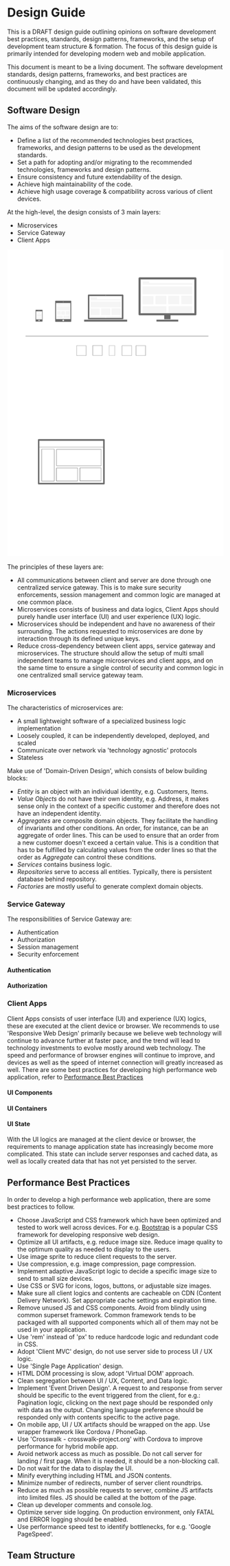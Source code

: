 # Design Guide

This is a DRAFT design guide outlining opinions on software development best practices, standards, design patterns, frameworks, and the setup of development team structure & formation. The focus of this design guide is primarily intended for developing modern web and mobile application.

This document is meant to be a living document. The software development standards, design patterns, frameworks, and best practices are continuously changing, and as they do and have been validated, this document will be updated accordingly.

## Software Design

The aims of the software design are to:

+ Define a list of the recommended technologies best practices, frameworks, and design patterns to be used as the development standards.
+ Set a path for adopting and/or migrating to the recommended technologies, frameworks and design patterns.
+ Ensure consistency and future extendability of the design.
+ Achieve high maintainability of the code.
+ Achieve high usage coverage & compatibility across various of client devices.

At the high-level, the design consists of 3 main layers:

+ Microservices
+ Service Gateway
+ Client Apps

![High-level Design Diagram](docs/high-level-design.png)

The principles of these layers are:

+ All communications between client and server are done through one centralized service gateway. This is to make sure security enforcements, session management and common logic are managed at one common place.
+ Microservices consists of business and data logics, Client Apps should purely handle user interface (UI) and user experience (UX) logic.
+ Microservices should be independent and have no awareness of their surrounding. The actions requested to microservices are done by interaction through its defined unique keys.
+ Reduce cross-dependency between client apps, service gateway and microservices. The structure should allow the setup of multi small independent teams to manage microservices and client apps, and on the same time to ensure a single control of security and common logic in one centralized small service gateway team.

### Microservices

The characteristics of microservices are:

+ A small lightweight software of a specialized business logic implementation
+ Loosely coupled, it can be independently developed, deployed, and scaled
+ Communicate over network via 'technology agnostic' protocols
+ Stateless

Make use of 'Domain-Driven Design', which consists of below building blocks:

+ *Entity* is an object with an individual identity, e.g. Customers, Items.
+ *Value Objects* do not have their own identity, e.g. Address, it makes sense only in the context of a specific customer and therefore does not have an independent identity.
+ *Aggregates* are composite domain objects. They facilitate the handling of invariants and other conditions. An order, for instance, can be an aggregate of order lines. This can be used to ensure that an order from a new customer doesn't exceed a certain value. This is a condition that has to be fulfilled by calculating values from the order lines so that the order as *Aggregate* can control these conditions.
+ *Services* contains business logic.
+ *Repositories* serve to access all entities. Typically, there is persistent database behind repository.
+ *Factories* are mostly useful to generate complext domain objects.

### Service Gateway

The responsibilities of Service Gateway are:

+ Authentication
+ Authorization
+ Session management
+ Security enforcement


#### Authentication



#### Authorization



### Client Apps

Client Apps consists of user interface (UI) and experience (UX) logics, these are executed at the client device or browser. We recommends to use 'Responsive Web Design' primarily because we believe web technology will continue to advance further at faster pace, and the trend will lead to technology investments to evolve mostly around web technology. The speed and performance of browser engines will continue to improve, and devices as well as the speed of internet connection will greatly increased as well. There are some best practices for developing high performance web application, refer to [Performance Best Practices](#performance-best-practices)

#### UI Components


#### UI Containers


#### UI State

With the UI logics are managed at the client device or browser, the requirements to manage application state has increasingly become more complicated. This state can include server responses and cached data, as well as locally created data that has not yet persisted to the server.

## Performance Best Practices

In order to develop a high performance web application, there are some best practices to follow.

+ Choose JavaScript and CSS framework which have been optimized and tested to work well across devices. For e.g. [Bootstrap](http://getbootstrap.com/) is a popular CSS framework for developing responsive web design.
+ Optimize all UI artifacts, e.g. reduce image size. Reduce image quality to the optimum quality as needed to display to the users.
+ Use image sprite to reduce client requests to the server.
+ Use compression, e.g. image compression, page compression.
+ Implement adaptive JavaScript logic to decide a specific image size to send to small size devices.
+ Use CSS or SVG for icons, logos, buttons, or adjustable size images.
+ Make sure all client logics and contents are cacheable on CDN (Content Delivery Network). Set appropriate cache settings and expiration time.
+ Remove unused JS and CSS components. Avoid from blindly using common superset framework. Common framework tends to be packaged with all supported components which all of them may not be used in your application.
+ Use 'rem' instead of 'px' to reduce hardcode logic and redundant code in CSS.
+ Adopt 'Client MVC' design, do not use server side to process UI / UX logic.
+ Use 'Single Page Application' design.
+ HTML DOM processing is slow, adopt 'Virtual DOM' approach.
+ Clean segregation between UI / UX, Content, and Data logic.
+ Implement 'Event Driven Design'. A request to and response from server should be specific to the event triggered from the client, for e.g.: Pagination logic, clicking on the next page should be responded only with data as the output. Changing language preference should be responded only with contents specific to the active page.
+ On mobile app, UI / UX artifacts should be wrapped on the app. Use wrapper framework like Cordova / PhoneGap.
+ Use 'Crosswalk - crosswalk-project.org' with Cordova to improve performance for hybrid mobile app.
+ Avoid network access as much as possible. Do not call server for landing / first page. When it is needed, it should be a non-blocking call.
+ Do not wait for the data to display the UI.
+ Minify everything including HTML and JSON contents.
+ Minimize number of redirects, number of server client roundtrips.
+ Reduce as much as possible requests to server, combine JS artifacts into limited files. JS should be called at the bottom of the page.
+ Clean up developer comments and console.log.
+ Optimize server side logging. On production environment, only FATAL and ERROR logging should be enabled.
+ Use performance speed test to identify bottlenecks, for e.g. 'Google PageSpeed'.

## Team Structure
